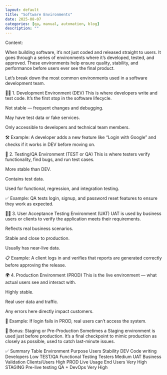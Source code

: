 ```yaml
---
layout: default
title: "Software Environments"
date: 2025-08-07
categories: [qa, manual, automation, blog]
description: ""
---
```


Content:

When building software, it’s not just coded and released straight to users. It goes through a series of environments where it’s developed, tested, and approved. These environments help ensure quality, stability, and performance before users ever see the final product.

Let’s break down the most common environments used in a software development team.

🧑‍💻 1. Development Environment (DEV)
This is where developers write and test code. It’s the first stop in the software lifecycle.

Not stable — frequent changes and debugging.

May have test data or fake services.

Only accessible to developers and technical team members.

🛠️ Example: A developer adds a new feature like “Login with Google” and checks if it works in DEV before moving on.

🧪 2. Testing/QA Environment (TEST or QA)
This is where testers verify functionality, find bugs, and run test cases.

More stable than DEV.

Contains test data.

Used for functional, regression, and integration testing.

✅ Example: QA tests login, signup, and password reset features to ensure they work as expected.

🧑‍⚖️ 3. User Acceptance Testing Environment (UAT)
UAT is used by business users or clients to verify the application meets their requirements.

Reflects real business scenarios.

Stable and close to production.

Usually has near-live data.

📋 Example: A client logs in and verifies that reports are generated correctly before approving the release.

🌍 4. Production Environment (PROD)
This is the live environment — what actual users see and interact with.

Highly stable.

Real user data and traffic.

Any errors here directly impact customers.

🚨 Example: If login fails in PROD, real users can’t access the system.

🔄 Bonus: Staging or Pre-Production
Sometimes a Staging environment is used just before production. It’s a final checkpoint to mimic production as closely as possible, used to catch last-minute issues.

✅ Summary Table
Environment	Purpose	Users	Stability
DEV	Code writing	Developers	Low
TEST/QA	Functional Testing	Testers	Medium
UAT	Business Validation	Clients/Users	High
PROD	Live Usage	End Users	Very High
STAGING	Pre-live testing	QA + DevOps	Very High
